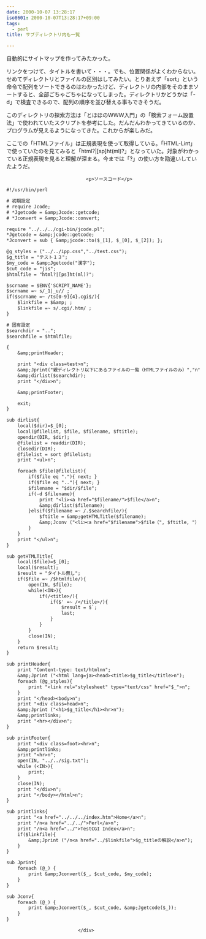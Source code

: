 ```yaml
---
date: 2000-10-07 13:28:17
iso8601: 2000-10-07T13:28:17+09:00
tags:
  - perl
title: サブディレクトリ内も一覧

---
```


<div class="entry-body">
                                 <p>自動的にサイトマップを作ってみたかった。 </p>

<p>リンクをつけて、タイトルを書いて・・・。でも、位置関係がよくわからない。せめてディレクトリとファイルの区別はしてみたい。とりあえず「sort」という命令で配列をソートできるのはわかったけど、ディレクトリの内部をそのままソートすると、全部ごちゃごちゃになってしまった。ディレクトリかどうかは「-d」で検査できるので、配列の順序を並び替える事もできそうだ。 </p>

<p>このディレクトリの探索方法は「とほほのＷＷＷ入門」の「検索フォーム設置法」で使われていたスクリプトを参考にした。だんだんわかってきているのか、プログラムが見えるようになってきた。これからが楽しみだ。 </p>

<p>ここでの「HTMLファイル」は正規表現を使って取得している。「HTML-Lint」で使っていたのを見てみると「html?|[sp]ht(ml)?」となっていた。対象がわかっている正規表現を見ると理解が深まる。今までは「?」の使い方を勘違いしていたようだ。</p>
                              
                                 <p>ソースコード</p>

```default
#!/usr/bin/perl

# 初期設定
# require Jcode;
# *Jgetcode = &amp;Jcode::getcode;
# *Jconvert = &amp;Jcode::convert;

require "../../../cgi-bin/jcode.pl";
*Jgetcode = &amp;jcode::getcode;
*Jconvert = sub { &amp;jcode::to($_[1], $_[0], $_[2]); };

@g_styles = ("../../ipp.css","../test.css");
$g_title = "テスト１３";
$my_code = &amp;Jgetcode("漢字");
$cut_code = "jis";
$htmlfile = "html?|[ps]ht(ml)?";

$scrname = $ENV{'SCRIPT_NAME'};
$scrname =~ s/_1|_u// ;
if($scrname =~ /ts[0-9]{4}.cgi$/){
    $linkfile = $&amp; ;
    $linkfile =~ s/.cgi/.htm/ ;
}

# 固有設定
$searchdir = "..";
$searchfile = $htmlfile;

{
    &amp;printHeader;

    print "<div class=test>n";
    &amp;Jprint("親ディレクトリ以下にあるファイルの一覧（HTMLファイルのみ）","n");
    &amp;dirlist($searchdir);
    print "</div>n";

    &amp;printFooter;

    exit;
}

sub dirlist{
    local($dir)=$_[0];
    local(@filelist, $file, $filename, $ftitle);
    opendir(DIR, $dir);
    @filelist = readdir(DIR);
    closedir(DIR);
    @filelist = sort @filelist;
    print "<ul>n";

    foreach $file(@filelist){
        if($file eq "."){ next; }
        if($file eq ".."){ next; }
        $filename = "$dir/$file";
        if(-d $filename){
            print "<li><a href="$filename/">$file</a>n";
            &amp;dirlist($filename);
        }elsif($filename =~ /.$searchfile/){
            $ftitle = &amp;getHTMLTitle($filename);
            &amp;Jconv ("<li><a href="$filename">$file（", $ftitle, "）</a>n");
        }
    }
    print "</ul>n";
}

sub getHTMLTitle{
    local($file)=$_[0];
    local($result);
    $result = "タイトル無し";
    if($file =~ /$htmlfile/){
        open(IN, $file);
        while(<IN>){
            if(/<title>/){
                if($' =~ /</title>/){
                    $result = $`;
                    last;
                }
            }
        }
        close(IN);
    }
    return $result;
}

sub printHeader{
    print "Content-type: text/htmlnn";
    &amp;Jprint ("<html lang=ja><head><title>$g_title</title>n");
    foreach (@g_styles){
        print "<link rel="stylesheet" type="text/css" href="$_">n";
    }
    print "</head><body>n";
    print "<div class=head>n";
    &amp;Jprint ("<h1>$g_title</h1><hr>n");
    &amp;printlinks;
    print "<hr></div>n";
}

sub printFooter{
    print "<div class=foot><hr>n";
    &amp;printlinks;
    print "<hr>n";
    open(IN, "../../sig.txt");
    while (<IN>){
        print;
    }
    close(IN);
    print "</div>n";
    print "</body></html>n";
}

sub printlinks{
    print "<a href="../../../index.htm">Home</a>n";
    print "/n<a href="../../">Perl</a>n";
    print "/n<a href="../">TestCGI Index</a>n";
    if($linkfile){
        &amp;Jprint ("/n<a href="../$linkfile">$g_titleの解説</a>n");
    }
}

sub Jprint{
    foreach (@_) {
        print &amp;Jconvert($_, $cut_code, $my_code);
    }
}

sub Jconv{
    foreach (@_) {
        print &amp;Jconvert($_, $cut_code, &amp;Jgetcode($_));
    }
}
```
                              </div>
    	